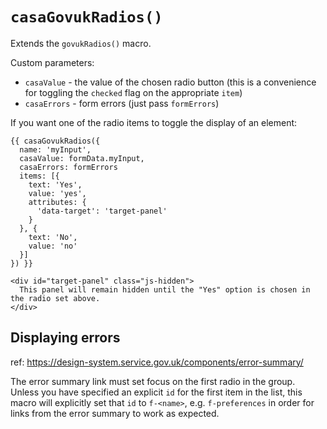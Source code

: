 # `casaGovukRadios()`

Extends the `govukRadios()` macro.

Custom parameters:

* `casaValue` - the value of the chosen radio button (this is a convenience for toggling the `checked` flag on the appropriate `item`)
* `casaErrors` - form errors (just pass `formErrors`)

If you want one of the radio items to toggle the display of an element:
```nunjucks
{{ casaGovukRadios({
  name: 'myInput',
  casaValue: formData.myInput,
  casaErrors: formErrors
  items: [{
    text: 'Yes',
    value: 'yes',
    attributes: {
      'data-target': 'target-panel'
    }
  }, {
    text: 'No',
    value: 'no'
  }]
}) }}

<div id="target-panel" class="js-hidden">
  This panel will remain hidden until the "Yes" option is chosen in the radio set above.
</div>
```

## Displaying errors

ref: https://design-system.service.gov.uk/components/error-summary/

The error summary link must set focus on the first radio in the group. Unless you have specified an explicit `id` for the first item in the list, this macro will explicitly set that `id` to `f-<name>`, e.g. `f-preferences` in order for links from the error summary to work as expected.
